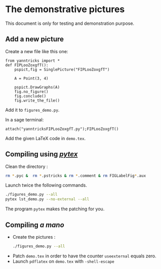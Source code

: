 # The demonstrative pictures

This document is only for testing and demonstration purpose. 


## Add a new picture

Create a new file like this one:
```
from yanntricks import *
def FIPLooZoxgfT():
    pspict,fig = SinglePicture("FIPLooZoxgfT")

    A = Point(3, 4)

    pspict.DrawGraphs(A)
    fig.no_figure()
    fig.conclude()
    fig.write_the_file()
```

Add it to `figures_demo.py`.

In a sage terminal:
```
attach("yanntricksFIPLooZoxgfT.py");FIPLooZoxgfT()
```

Add the given LaTeX code in `demo.tex`.



## Compiling using [*pytex*](https://github.com/LaurentClaessens/pytex)


Clean the directory :
```bash
rm *.pyc &  rm *.pstricks & rm *.comment & rm FIGLabelFig*.aux
```

Launch twice the following commands.
```bash
./figures_demo.py --all
pytex lst_demo.py --no-external --all
```
The program `pytex` makes the patching for you.

## Compiling *a mano*

* Create the pictures :
    ```bash
    ./figures_demo.py --all
    ```
* Patch `demo.tex` in order to have the counter `useexternal` equals zero.
* Launch `pdflatex` on `demo.tex` with `-shell-escape`
